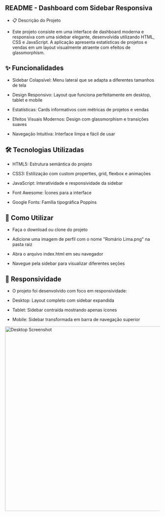 ## README - Dashboard com Sidebar Responsiva

- 📋 Descrição do Projeto

- Este projeto consiste em uma interface de dashboard moderna e responsiva com uma sidebar elegante, desenvolvida utilizando HTML, CSS e JavaScript. A aplicação apresenta estatísticas de projetos e vendas em um layout visualmente atraente com efeitos de glassmorphism.

## ✨ Funcionalidades

- Sidebar Colapsível: Menu lateral que se adapta a diferentes tamanhos de tela

- Design Responsivo: Layout que funciona perfeitamente em desktop, tablet e mobile

- Estatísticas: Cards informativos com métricas de projetos e vendas

- Efeitos Visuais Modernos: Design com glassmorphism e transições suaves

- Navegação Intuitiva: Interface limpa e fácil de usar

## 🛠️ Tecnologias Utilizadas

- HTML5: Estrutura semântica do projeto

- CSS3: Estilização com custom properties, grid, flexbox e animações

- JavaScript: Interatividade e responsividade da sidebar

- Font Awesome: Ícones para a interface

- Google Fonts: Família tipográfica Poppins

##  🚀 Como Utilizar

- Faça o download ou clone do projeto

- Adicione uma imagem de perfil com o nome "Romário Lima.png" na pasta raiz

- Abra o arquivo index.html em seu navegador

- Navegue pela sidebar para visualizar diferentes seções

## 📱 Responsividade

- O projeto foi desenvolvido com foco em responsividade:

- Desktop: Layout completo com sidebar expandida

- Tablet: Sidebar contraída mostrando apenas ícones

- Mobile: Sidebar transformada em barra de navegação superior


<img src="https://i.imgur.com/WNTRBtP.png" alt="Desktop Screenshot" width="600"/>